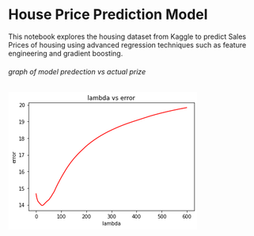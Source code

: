 # House Price Prediction Model
This notebook explores the housing dataset from Kaggle to predict Sales Prices of housing using advanced regression techniques such as feature engineering and gradient boosting.

###### graph of model predection vs actual prize
![g](https://raw.githubusercontent.com/SouravG/Housing-price-prediction-using-Regularised-linear-regression/master/download%20(1).png)
